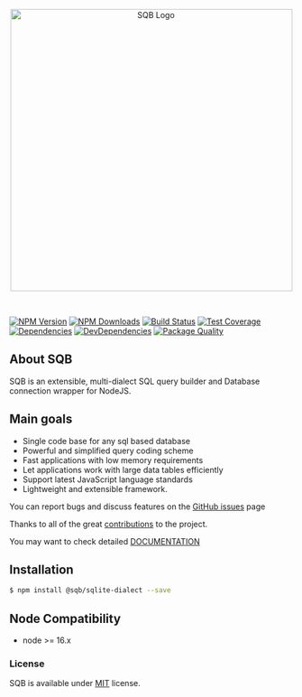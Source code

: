 <p style="text-align:center">
  <img src="https://user-images.githubusercontent.com/3836517/32965280-1a2b63ce-cbe7-11e7-8ee1-ba47313503c5.png" width="500px" alt="SQB Logo"/>
</p>

<br>

[![NPM Version][npm-image]][npm-url]
[![NPM Downloads][downloads-image]][downloads-url]
[![Build Status][travis-image]][travis-url]
[![Test Coverage][coveralls-image]][coveralls-url]
[![Dependencies][dependencies-image]][dependencies-url]
[![DevDependencies][devdependencies-image]][devdependencies-url]
[![Package Quality][quality-image]][quality-url]

## About SQB

SQB is an extensible, multi-dialect SQL query builder and Database connection wrapper for NodeJS.

## Main goals

- Single code base for any sql based database
- Powerful and simplified query coding scheme
- Fast applications with low memory requirements
- Let applications work with large data tables efficiently
- Support latest JavaScript language standards
- Lightweight and extensible framework.

You can report bugs and discuss features on the [GitHub issues](https://github.com/sqbjs/sqb/issues) page

Thanks to all of the great [contributions](https://github.com/sqbjs/sqb/graphs/contributors) to the project.

You may want to check detailed [DOCUMENTATION](https://sqbjs.github.io/sqb/)

## Installation

```bash
$ npm install @sqb/sqlite-dialect --save
```

## Node Compatibility

- node >= 16.x

### License

SQB is available under [MIT](LICENSE) license.

[npm-image]: https://img.shields.io/npm/v/@sqb/sqlite-dialect.svg
[npm-url]: https://npmjs.org/package/@sqb/sqlite-dialect
[travis-image]: https://img.shields.io/travis/sqbjs/@sqb/sqlite-dialect/master.svg
[travis-url]: https://travis-ci.org/sqbjs/@sqb/sqlite-dialect
[coveralls-image]: https://img.shields.io/coveralls/sqbjs/@sqb/sqlite-dialect/master.svg
[coveralls-url]: https://coveralls.io/r/sqbjs/@sqb/sqlite-dialect
[downloads-image]: https://img.shields.io/npm/dm/@sqb/sqlite-dialect.svg
[downloads-url]: https://npmjs.org/package/@sqb/sqlite-dialect
[gitter-image]: https://badges.gitter.im/sqbjs/@sqb/sqlite-dialect.svg
[gitter-url]: https://gitter.im/sqbjs/@sqb/sqlite-dialect?utm_source=badge&utm_medium=badge&utm_campaign=pr-badge&utm_content=badge
[dependencies-image]: https://david-dm.org/sqbjs/@sqb/sqlite-dialect/status.svg
[dependencies-url]: https://david-dm.org/sqbjs/@sqb/sqlite-dialect
[devdependencies-image]: https://david-dm.org/sqbjs/@sqb/sqlite-dialect/dev-status.svg
[devdependencies-url]: https://david-dm.org/sqbjs/@sqb/sqlite-dialect?type=dev
[quality-image]: http://npm.packagequality.com/shield/@sqb/sqlite-dialect.png
[quality-url]: http://packagequality.com/#?package=@sqb/sqlite-dialect
